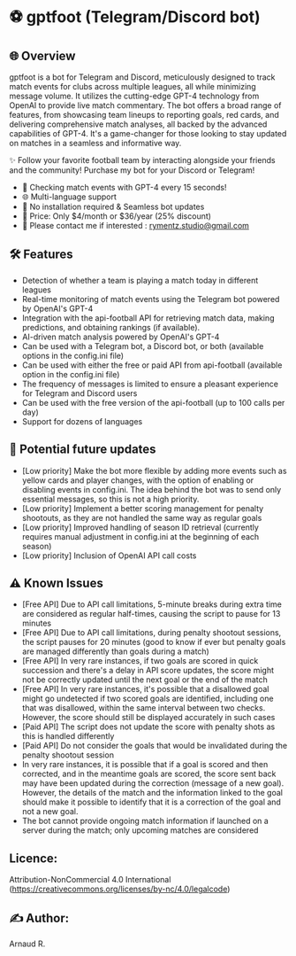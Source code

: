 # ⚽ gptfoot (Telegram/Discord bot)

## 🌐 Overview
gptfoot is a bot for Telegram and Discord, meticulously designed to track match events for clubs across multiple leagues, all while minimizing message volume. It utilizes the cutting-edge GPT-4 technology from OpenAI to provide live match commentary. The bot offers a broad range of features, from showcasing team lineups to reporting goals, red cards, and delivering comprehensive match analyses, all backed by the advanced capabilities of GPT-4. It's a game-changer for those looking to stay updated on matches in a seamless and informative way.

✨ Follow your favorite football team by interacting alongside your friends and the community! Purchase my bot for your Discord or Telegram!
* 🚀 Checking match events with GPT-4 every 15 seconds!
* 🌐 Multi-language support
* 🔄 No installation required & Seamless bot updates
* 💸 Price: Only $4/month or $36/year (25% discount)
* 📩 Please contact me if interested : rymentz.studio@gmail.com

## 🛠 Features
* Detection of whether a team is playing a match today in different leagues
* Real-time monitoring of match events using the Telegram bot powered by OpenAI's GPT-4
* Integration with the api-football API for retrieving match data, making predictions, and obtaining rankings (if available).
* AI-driven match analysis powered by OpenAI's GPT-4
* Can be used with a Telegram bot, a Discord bot, or both (available options in the config.ini file)
* Can be used with either the free or paid API from api-football (available option in the config.ini file)
* The frequency of messages is limited to ensure a pleasant experience for Telegram and Discord users
* Can be used with the free version of the api-football (up to 100 calls per day)
* Support for dozens of languages 

## 🌟 Potential future updates
* [Low priority] Make the bot more flexible by adding more events such as yellow cards and player changes, with the option of enabling or disabling events in config.ini. The idea behind the bot was to send only essential messages, so this is not a high priority.
* [Low priority] Implement a better scoring management for penalty shootouts, as they are not handled the same way as regular goals
* [Low priority] Improved handling of season ID retrieval (currently requires manual adjustment in config.ini at the beginning of each season)
* [Low priority] Inclusion of OpenAI API call costs

## ⚠ Known Issues
* [Free API] Due to API call limitations, 5-minute breaks during extra time are considered as regular half-times, causing the script to pause for 13 minutes
* [Free API] Due to API call limitations, during penalty shootout sessions, the script pauses for 20 minutes (good to know if ever but penalty goals are managed differently than goals during a match)
* [Free API] In very rare instances, if two goals are scored in quick succession and there's a delay in API score updates, the score might not be correctly updated until the next goal or the end of the match
* [Free API] In very rare instances, it's possible that a disallowed goal might go undetected if two scored goals are identified, including one that was disallowed, within the same interval between two checks. However, the score should still be displayed accurately in such cases
* [Paid API] The script does not update the score with penalty shots as this is handled differently
* [Paid API] Do not consider the goals that would be invalidated during the penalty shootout session
* In very rare instances, it is possible that if a goal is scored and then corrected, and in the meantime goals are scored, the score sent back may have been updated during the correction (message of a new goal). However, the details of the match and the information linked to the goal should make it possible to identify that it is a correction of the goal and not a new goal.
* The bot cannot provide ongoing match information if launched on a server during the match; only upcoming matches are considered

## Licence:
Attribution-NonCommercial 4.0 International (https://creativecommons.org/licenses/by-nc/4.0/legalcode) 

## ✍️ Author: 
Arnaud R. 
